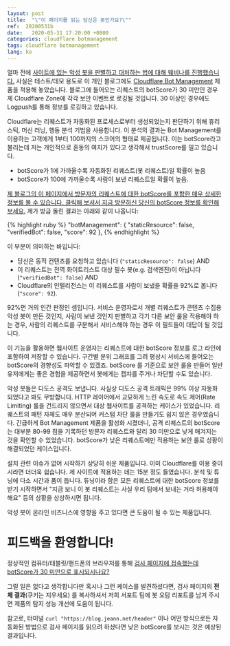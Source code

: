 ```yaml
---
layout: post
title:  "\"이 페이지를 읽는 당신은 봇인가요?\""
ref:  20200531b
date:   2020-05-31 17:20:00 +0800
categories: cloudflare botmanagement
tags: cloudflare botmanagement 
lang: ko
---
```


얼마 전에 [사이트에 있는 악성 봇을 판별하고 대처하는 법에 대해 웨비나를 진행했습니다.](/cloudflare/botmanagement/2020/05/21/webinar-debunking-myths-ko.html) 사실은 테스트/데모 용도로 이 개인 블로그에도 [Cloudflare Bot Management](https://www.cloudflare.com/products/bot-management/) 제품을 적용해 놓았습니다. 블로그에 들어오는 리퀘스트의 botScore가 30 미만인 경우 제 Cloudflare Zone에 각각 보안 이벤트로 로깅될 것입니다. 30 이상인 경우에도 Logpush를 통해 정보를 로깅하고 있습니다.

Cloudflare는 리퀘스트가 자동화된 프로세스로부터 생성되었는지 판단하기 위해 휴리스틱, 머신 러닝, 행동 분석 기법을 사용합니다. 이 분석의 결과는 Bot Management를 이용하는 고객에게 1부터 100까지의 스코어의 형태로 제공됩니다. 이는 botScore라고 불리는데 저는 개인적으로 혼동의 여지가 있다고 생각해서 trustScore를 밀고 있습니다.

- botScore가 1에 가까울수록 자동화된 리퀘스트(봇 리퀘스트)일 확률이 높음
- botScore가 100에 가까울수록 사람이 보낸 리퀘스트일 확률이 높음.

[제 블로그의 이 페이지에서 방문자의 리퀘스트에 대한 botScore를 포함한 매우 상세한 정보를 볼 수 있습니다. 클릭해 보셔서 지금 방문하신 당신의 botScore 정보를 확인해 보세요.](https://blog.jeann.net/header) 제가 방금 돌린 결과는 아래와 같이 나옵니다:

{% highlight ruby %}
          "botManagement": {
               "staticResource": false,
               "verifiedBot": false,
               "score": 92
          },
{% endhighlight %}

이 부분이 의미하는 바입니다:

- 당신은 동적 컨텐츠를 요청하고 있습니다 (`"staticResource": false`) AND 
- 이 리퀘스트는 전역 화이트리스트 대상 필수 봇(e.g. 검색엔진)이 아닙니다 (`"verifiedBot": false`) AND
- Cloudflare의 인텔리전스는 이 리퀘스트를 사람이 보냈을 확률을 92%로 봅니다 (`"score": 92`).

92%면 거의 인간 판정인 셈입니다. 서비스 운영자로서 개별 리퀘스트가 콘텐츠 수집용 악성 봇이 만든 것인지, 사람이 보낸 것인지 판별하고 각기 다른 보안 룰을 적용해야 하는 경우, 사람의 리퀘스트를 구분해서 서비스해야 하는 경우 이 필드들이 대답이 될 것입니다.

이 기능을 활용하면 웹사이트 운영자는 리퀘스트에 대한 botScore 정보를 로그 라인에 포함하여 저장할 수 있습니다. 구간별 분위 그래프를 그려 평상시 서비스에 들어오는 botScore의 경향성도 파악할 수 있겠죠. botScore 를 기준으로 보안 룰을 만들어 일반 유저에게는 좋은 경험을 제공하면서 봇에게는 캡챠를 주거나 차단할 수도 있습니다.

악성 봇들은 디도스 공격도 보냅니다. 사실상 디도스 공격 트래픽은 99% 이상 자동화 되었다고 봐도 무방합니다. HTTP 레이어에서 교묘하게 느린 속도로 속도 제어(Rate Limiting) 룰을 건드리지 않으면서 대상 웹사이트를 공격하는 케이스가 있었습니다. 리퀘스트의 패턴 자체도 매우 분산되어 커스텀 차단 룰을 만들기도 쉽지 않은 경우였습니다. 긴급하게 Bot Management 제품을 활성화 시켰더니, 공격 리퀘스트의 botScore는 대부분 80-99 점을 기록하던 방문자 리퀘스트와 달리 30 미만으로 낮게 매겨지는 것을 확인할 수 있었습니다. botScore가 낮은 리퀘스트에만 적용하는 보안 룰로 상황이 해결되었던 케이스입니다.

설치 관련 이슈가 없어 시작하기 상당히 쉬운 제품입니다. 이미 Cloudflare를 이용 중이시라면 더더욱 쉽습니다. 제 사이트에 적용하는 데는 15분 정도 들였습니다. 분석 및 튜닝에 다소 시간과 품이 듭니다. 튜닝이라 함은 모든 리퀘스트에 대한 botScore 정보를 받기 시작하면서 "지금 보니 이 봇 리퀘스트는 사실 우리 팀에서 보내는 거라 허용해야 해요" 등의 상황을 상상하시면 됩니다.

악성 봇이 온라인 비즈니스에 영향을 주고 있다면 큰 도움이 될 수 있는 제품입니다.

# 피드백을 환영합니다!

정상적인 컴퓨터/태블릿/핸드폰의 브라우저를 통해 [검사 페이지에 접속했는데 botScore가 30 미만으로 표시되시나요?](https://blog.jeann.net/header)

그럴 일은 없다고 생각합니다만 혹시나 그런 케이스를 발견하셨다면, 검사 페이지의 **전체 결과**(쿠키는 지우세요) 를 복사하셔서 저희 서포트 팀에 봇 오탐 리포트를 남겨 주시면 제품의 탐지 성능 개선에 도움이 됩니다.

참고로, 터미널 `curl "https://blog.jeann.net/header"` 이나 어떤 방식으로든 자동화된 방법으로 검사 페이지를 읽으려 하셨다면 낮은 botScore를 보시는 것은 예상된 결과입니다.